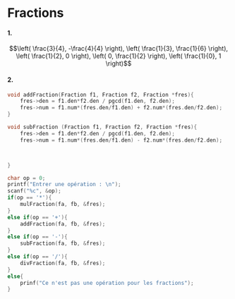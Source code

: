 # Fractions
#### 1.
$$\left( \frac{3}{4}, -\frac{4}{4} \right), \left( \frac{1}{3}, \frac{1}{6} \right), \left( \frac{1}{2}, 0 \right), \left( 0, \frac{1}{2} \right), \left( \frac{1}{0}, 1 \right)$$
#### 2.
```C
void addFraction(Fraction f1, Fraction f2, Fraction *fres){
	fres->den = f1.den*f2.den / pgcd(f1.den, f2.den);
	fres->num = f1.num*(fres.den/f1.den) + f2.num*(fres.den/f2.den);
}
```

```C
void subFraction (Fraction f1, Fraction f2, Fraction *fres){
	fres->den = f1.den*f2.den / pgcd(f1.den, f2.den);
	fres->num = f1.num*(fres.den/f1.den) - f2.num*(fres.den/f2.den);



}
```






```C
char op = 0;
printf("Entrer une opération : \n");
scanf("%c", &op);
if(op == '*'){
	mulFraction(fa, fb, &fres);
}
else if(op == '+'){
	addFraction(fa, fb, &fres);
}
else if(op == '-'){
	subFraction(fa, fb, &fres);
}
else if(op == '/'){
	divFraction(fa, fb, &fres);
}
else{
	prinf("Ce n'est pas une opération pour les fractions");
}



```